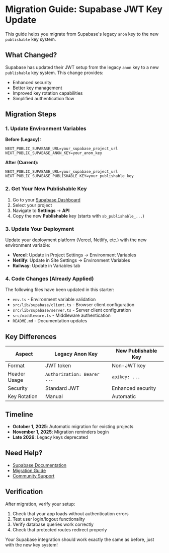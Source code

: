 # Migration Guide: Supabase JWT Key Update

This guide helps you migrate from Supabase's legacy `anon` key to the new `publishable` key system.

## What Changed?

Supabase has updated their JWT setup from the legacy `anon` key to a new `publishable` key system. This change provides:

- Enhanced security
- Better key management
- Improved key rotation capabilities
- Simplified authentication flow

## Migration Steps

### 1. Update Environment Variables

**Before (Legacy):**
```env
NEXT_PUBLIC_SUPABASE_URL=your_supabase_project_url
NEXT_PUBLIC_SUPABASE_ANON_KEY=your_anon_key
```

**After (Current):**
```env
NEXT_PUBLIC_SUPABASE_URL=your_supabase_project_url
NEXT_PUBLIC_SUPABASE_PUBLISHABLE_KEY=your_publishable_key
```

### 2. Get Your New Publishable Key

1. Go to your [Supabase Dashboard](https://supabase.com/dashboard)
2. Select your project
3. Navigate to **Settings** → **API**
4. Copy the new **Publishable** key (starts with `sb_publishable_...`)

### 3. Update Your Deployment

Update your deployment platform (Vercel, Netlify, etc.) with the new environment variable:

- **Vercel**: Update in Project Settings → Environment Variables
- **Netlify**: Update in Site Settings → Environment Variables
- **Railway**: Update in Variables tab

### 4. Code Changes (Already Applied)

The following files have been updated in this starter:

- `env.ts` - Environment variable validation
- `src/lib/supabase/client.ts` - Browser client configuration
- `src/lib/supabase/server.ts` - Server client configuration  
- `src/middleware.ts` - Middleware authentication
- `README.md` - Documentation updates

## Key Differences

| Aspect | Legacy Anon Key | New Publishable Key |
|--------|----------------|-------------------|
| Format | JWT token | Non-JWT key |
| Header Usage | `Authorization: Bearer ...` | `apikey: ...` |
| Security | Standard JWT | Enhanced security |
| Key Rotation | Manual | Automatic |

## Timeline

- **October 1, 2025**: Automatic migration for existing projects
- **November 1, 2025**: Migration reminders begin
- **Late 2026**: Legacy keys deprecated

## Need Help?

- [Supabase Documentation](https://supabase.com/docs/guides/api/api-keys)
- [Migration Guide](https://supabase.com/docs/guides/api/api-keys#migrating-from-legacy-keys)
- [Community Support](https://github.com/supabase/supabase/discussions)

## Verification

After migration, verify your setup:

1. Check that your app loads without authentication errors
2. Test user login/logout functionality
3. Verify database queries work correctly
4. Check that protected routes redirect properly

Your Supabase integration should work exactly the same as before, just with the new key system!
